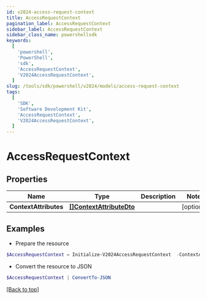 ```yaml
---
id: v2024-access-request-context
title: AccessRequestContext
pagination_label: AccessRequestContext
sidebar_label: AccessRequestContext
sidebar_class_name: powershellsdk
keywords:
  [
    'powershell',
    'PowerShell',
    'sdk',
    'AccessRequestContext',
    'V2024AccessRequestContext',
  ]
slug: /tools/sdk/powershell/v2024/models/access-request-context
tags:
  [
    'SDK',
    'Software Development Kit',
    'AccessRequestContext',
    'V2024AccessRequestContext',
  ]
---
```


# AccessRequestContext

## Properties

| Name | Type | Description | Notes |
| --- | --- | --- | --- |
| **ContextAttributes** | [**[]ContextAttributeDto**](context-attribute-dto) |  | [optional] |

## Examples

- Prepare the resource

```powershell
$AccessRequestContext = Initialize-V2024AccessRequestContext  -ContextAttributes null
```

- Convert the resource to JSON

```powershell
$AccessRequestContext | ConvertTo-JSON
```

[[Back to top]](#)
